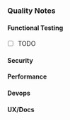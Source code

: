 <Add your PR summary here.>

### Quality Notes
#### Functional Testing
* [ ] TODO
#### Security
#### Performance
#### Devops
#### UX/Docs